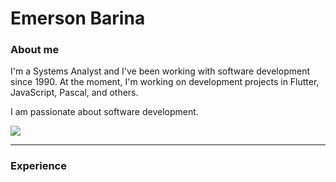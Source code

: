 # Emerson Barina

### About me

I'm a Systems Analyst and I've been working with software development since 1990. At the moment, I'm working on development projects in Flutter, JavaScript, Pascal, and others.

I am passionate about software development.



<a href="https://github.com/emersonbarina/EmersonBarina">
  <img align="center" src="https://github-readme-stats.vercel.app/api?username=emersonbarina&show_icons=true&line_height=27&count_private=true&title_color=ffffff&text_color=c9cacc&icon_color=9400D3&bg_color=1d1f21&hide=contribs,issues,prs"/>
</a>

---
### Experience


<!--
**emersonbarina/EmersonBarina** is a ✨ _special_ ✨ repository because its `README.md` (this file) appears on your GitHub profile.

Here are some ideas to get you started:

- 🔭 I’m currently working on ...
- 🌱 I’m currently learning ...
- 👯 I’m looking to collaborate on ...
- 🤔 I’m looking for help with ...
- 💬 Ask me about ...
- 📫 How to reach me: ...
- 😄 Pronouns: ...
- ⚡ Fun fact: ...
-->
